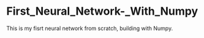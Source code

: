 # First_Neural_Network-_With_Numpy
This is my fisrt neural network from scratch, building with Numpy.
